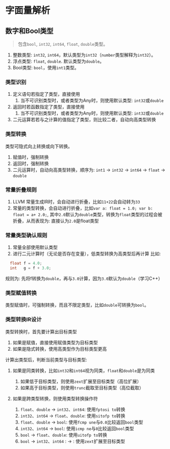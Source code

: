 # 字面量解析

## 数字和Bool类型
> 包含`bool`, `int32`, `int64`, `float`, `double`类型。

1. 整数类型: `int32`, `int64`，默认类型为`int32`（`number`类型解释为`int32`）。
2. 浮点类型: `float`, `double`. 默认类型为`double`。
3. Bool类型: `bool`，使用`int1`类型。

### 类型识别
1. 定义语句若指定了类型，直接使用
    1. 当不可识别类型时，或者类型为Any时，则使用默认类型: `int32`或`double`
2. 返回时若函数指定了类型，直接使用
    1. 当不可识别类型时，或者类型为Any时，则使用默认类型: `int32`或`double`
3. 二元运算若若与之计算的值指定了类型，则比较二者，自动向高类型转换

### 类型转换
类型可隐式向上转换或向下转换。
1. 赋值时，强制转换
2. 返回时，强制转换
3. 二元运算时，自动向高类型转换，顺序为: `int1` -> `int32` -> `int64` -> `float` -> `double`

### 常量折叠规则
1. LLVM 常量生成IR时，会自动进行折叠，比如`11+22`会自动转为`33`
2. 常量的类型转换，会自动进行折叠，比如`var a: float = 1.0; var b: float = a+ 2.0;`, 其中`2.0`默认为`double`类型，转换为`float`类型的过程会被折叠，从而表现为: 直接认为`2.0`是float类型

### 常量类型确认规则
1. 常量全部使用默认类型
2. 进行二元计算时（无论是否存在变量），低类型转换为高类型后再计算
比如:
```c++
  float f = 4.0;
  int   g = f + 3.0;
```
规则为: 先将f转换为`double`，再与`3.0`计算，因为`3.0`默认为`double`（学习C++）

### 类型赋值转换
类型赋值时，可强制转换，而且不限定类型，比如`double`可转换为`bool`。

### 类型转换IR设计
类型转换时，首先要计算出目标类型
1. 如果是赋值，直接使用赋值类型为目标类型
2. 如果是隐式转换，使用高类型作为目标类型更高

计算出类型后，判断当前类型与目标类型:

1. 如果是同类转换，比如`int32`和`int64`视为同类，`float`和`double`是为同类
    1. 如果低于目标类型，则使用`zext`扩展至目标类型（高位扩展）
    2. 如果高于目标类型，则使用`trunc`截取至目标类型（高位截取）

2. 如果是跨类型转换，则使用类型转换操作符
    1. `float`、`double` -> `int32`、`int64`: 使用`fptosi to`转换
    2. `int32`、`int64` -> `float`、`double`: 使用`sitofp to`转换
    3. `float`、`double` -> `bool`: 使用`fcmp une`与`0.0`比较返回`bool`类型
    4. `int32`、`int64`  -> `bool`: 使用`icmp ne`与`0`比较返回`bool`类型
    5. `bool` -> `float`、`double`: 使用`uitofp to`转换
    6. `bool` -> `int32`、`int64` : -> : 使用`zext`扩展至目标类型
